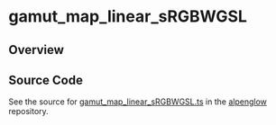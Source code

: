 # gamut_map_linear_sRGBWGSL

## Overview





## Source Code

See the source for [gamut_map_linear_sRGBWGSL.ts](https://github.com/phetsims/alpenglow/blob/main/js/webgpu/wgsl/color/gamut_map_linear_sRGBWGSL.ts) in the [alpenglow](https://github.com/phetsims/alpenglow) repository.
